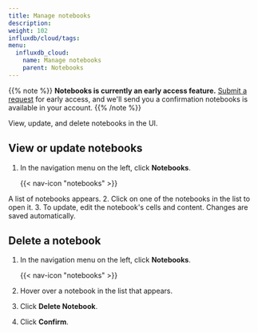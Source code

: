 ```yaml
---
title: Manage notebooks
description:
weight: 102
influxdb/cloud/tags:
menu:
  influxdb_cloud:
    name: Manage notebooks
    parent: Notebooks
---
```

{{% note %}}
**Notebooks is currently an early access feature.**
[Submit a request](https://w2.influxdata.com/notebooks-early-access/ ) for early access, and we'll send you a confirmation notebooks is available in your account.
{{% /note %}}

View, update, and delete notebooks in the UI.

## View or update notebooks
1. In the navigation menu on the left, click **Notebooks**.

    {{< nav-icon "notebooks" >}}

A list of notebooks appears.
2. Click on one of the notebooks in the list to open it.
3. To update, edit the notebook's cells and content. Changes are saved automatically.

## Delete a notebook
1. In the navigation menu on the left, click **Notebooks**.

    {{< nav-icon "notebooks" >}}
2. Hover over a notebook in the list that appears.
3. Click **Delete Notebook**.
4. Click **Confirm**.
